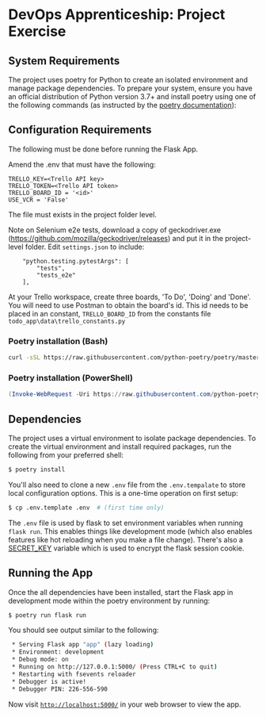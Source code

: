 # DevOps Apprenticeship: Project Exercise

## System Requirements

The project uses poetry for Python to create an isolated environment and manage package dependencies. To prepare your system, ensure you have an official distribution of Python version 3.7+ and install poetry using one of the following commands (as instructed by the [poetry documentation](https://python-poetry.org/docs/#system-requirements)):

## Configuration Requirements 

The following must be done before running the Flask App. 

Amend the .env that must have the following:
```
TRELLO_KEY=<Trello API key>
TRELLO_TOKEN=<Trello API token>
TRELLO_BOARD_ID = '<id>'
USE_VCR = 'False'
``` 
The file must exists in the project folder level.

Note on Selenium e2e tests, download a copy of geckodriver.exe (https://github.com/mozilla/geckodriver/releases) and put it in the project-level folder.  Edit `settings.json` to include:
```
    "python.testing.pytestArgs": [
        "tests",
        "tests_e2e"
    ],
```

At your Trello workspace, create three boards, 'To Do', 'Doing'  and 'Done'.  You will need to use Postman to obtain the board's id.  This id needs to be placed in an constant, ```TRELLO_BOARD_ID``` from the constants file ```todo_app\data\trello_constants.py```

### Poetry installation (Bash)

```bash
curl -sSL https://raw.githubusercontent.com/python-poetry/poetry/master/get-poetry.py | python
```

### Poetry installation (PowerShell)

```powershell
(Invoke-WebRequest -Uri https://raw.githubusercontent.com/python-poetry/poetry/master/get-poetry.py -UseBasicParsing).Content | python
```

## Dependencies

The project uses a virtual environment to isolate package dependencies. To create the virtual environment and install required packages, run the following from your preferred shell:

```bash
$ poetry install
```

You'll also need to clone a new `.env` file from the `.env.tempalate` to store local configuration options. This is a one-time operation on first setup:

```bash
$ cp .env.template .env  # (first time only)
```

The `.env` file is used by flask to set environment variables when running `flask run`. This enables things like development mode (which also enables features like hot reloading when you make a file change). There's also a [SECRET_KEY](https://flask.palletsprojects.com/en/1.1.x/config/#SECRET_KEY) variable which is used to encrypt the flask session cookie.

## Running the App

Once the all dependencies have been installed, start the Flask app in development mode within the poetry environment by running:
```bash
$ poetry run flask run
```

You should see output similar to the following:
```bash
 * Serving Flask app "app" (lazy loading)
 * Environment: development
 * Debug mode: on
 * Running on http://127.0.0.1:5000/ (Press CTRL+C to quit)
 * Restarting with fsevents reloader
 * Debugger is active!
 * Debugger PIN: 226-556-590
```
Now visit [`http://localhost:5000/`](http://localhost:5000/) in your web browser to view the app.
